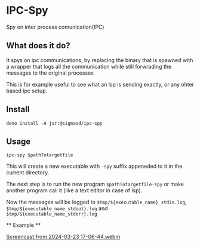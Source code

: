 # IPC-Spy

Spy on inter process comunication(IPC)

## What does it do?

It spys on ipc communications, by replacing the binary that is spawned with a
wrapper that logs all the communication while still forwrading the messages to
the original processes

This is for example useful to see what an lsp is sending exactly, or any ohter based ipc setup.

## Install

`deno install -A jsr:@sigmasd/ipc-spy`

## Usage

`ipc-spy $pathTotargetfile`

This will create a new executable with `-spy` suffix appeneded to it in the current directory. 

The next step is to run the new program `$pathTotargetfile-spy` or make another program call it (like a text editor in case of lsp).

Now the messages will be logged to `$tmp/${executable_name}_stdin.log`, 
`$tmp/${executable_name_stdout}.log` and `$tmp/${executable_name_stderr}.log`

** Example **

[Screencast from 2024-03-23 17-06-44.webm](https://github.com/sigmaSd/ipc-spy/assets/22427111/40d4c5af-785f-42d3-9afe-4744952a4ad9)
